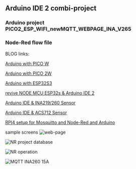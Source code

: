 ## Arduino IDE 2 combi-project
### Arduino project PICO2_ESP_WIFI_newMQTT_WEBPAGE_INA_V265
### Node-Red flow file

BLOG links:

[Arduino with PICO W](https://engineering-news.org/kllfusion01/infusions/blog/blog.php?readmore=4)

[Arduino with PICO 2W](https://engineering-news.org/kllfusion01/infusions/blog/blog.php?readmore=6)

[Arduino with ESP32S3](https://engineering-news.org/kllfusion01/infusions/blog/blog.php?readmore=5)

[revive NODE MCU ESP32s & Arduino IDE 2](https://engineering-news.org/kllfusion01/infusions/blog/blog.php?readmore=7)

[Arduino IDE & INA219/260 Sensor](https://engineering-news.org/kllfusion01/infusions/blog/blog.php?readmore=9)

[Arduino IDE & ACS712 Sensor](https://engineering-news.org/kllfusion01/infusions/blog/blog.php?readmore=12)

[RPI4 setup for Mosquitto and Node-Red and Arduino](https://engineering-news.org/kllfusion01/infusions/blog/blog.php?readmore=8)

sample screens
![web-page](https://engineering-news.org/kllfusion01/downloads/PICOW_INA219_home.png)

![NR project database](https://engineering-news.org/kllfusion01/downloads/Arduino_ESP32S3_MQTT_NR_project.png)

![NR operation](https://engineering-news.org/kllfusion01/downloads/NR_select_operation.png)

![MQTT INA260 15A](https://engineering-news.org/kllfusion01/downloads/PICO2W_INA260_MQTTexplorer.png)
